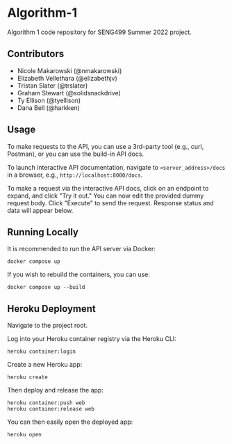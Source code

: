 # Algorithm-1

Algorithm 1 code repository for SENG499 Summer 2022 project.

## Contributors

- Nicole Makarowski (@nmakarowski)
- Elizabeth Vellethara (@elizabethjv)
- Tristan Slater (@trslater)
- Graham Stewart (@solidsnackdrive)
- Ty Ellison (@tyellison)
- Dana Bell (@harkken)

## Usage

To make requests to the API, you can use a 3rd-party tool (e.g., curl, Postman), or you can use the build-in API docs.

To launch interactive API documentation, navigate to `<server_address>/docs` in a browser, e.g., `http://localhost:8000/docs`.

To make a request via the interactive API docs, click on an endpoint to expand, and click "Try it out." You can now edit the provided dummy request body. Click "Execute" to send the request. Response status and data will appear below.

## Running Locally

It is recommended to run the API server via Docker:

```
docker compose up
```

If you wish to rebuild the containers, you can use:

```
docker compose up --build
```

## Heroku Deployment

Navigate to the project root.

Log into your Heroku container registry via the Heroku CLI:

```
heroku container:login
```

Create a new Heroku app:

```
heroku create
```

Then deploy and release the app:

```
heroku container:push web
heroku container:release web
```

You can then easily open the deployed app:

```
heroku open
```
